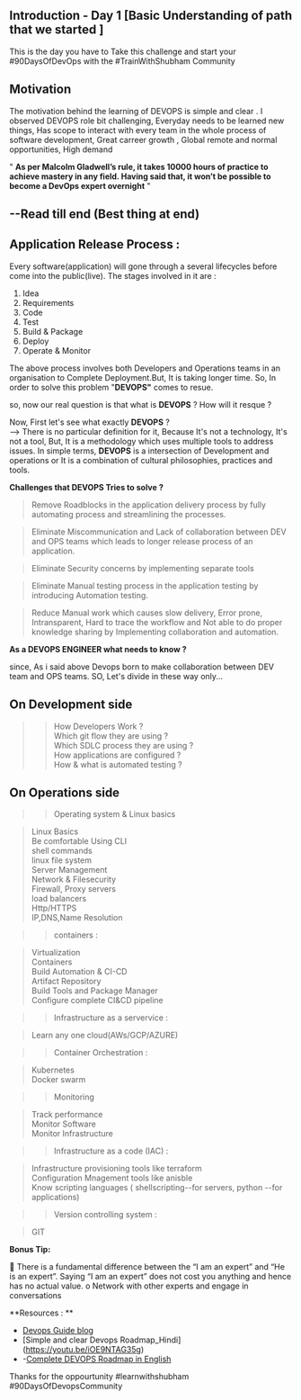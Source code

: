 ## Introduction - Day 1 [Basic Understanding of path that we started ]

This is the day you have to Take this challenge and start your #90DaysOfDevOps with the #TrainWithShubham Community

## Motivation
   The motivation behind the learning of DEVOPS is simple and clear . I observed DEVOPS role bit challenging, Everyday needs to be learned new things, Has scope to        interact with every team in the whole process of software development, Great carreer growth , Global remote and normal opportunities, High demand



 " **As per Malcolm Gladwell’s rule, it takes 10000 hours of practice to achieve mastery in any field. Having said that, it won’t be possible to become a DevOps expert overnight** "


--Read till end (Best thing at end)
-----------------------------------
## Application Release Process :

Every software(application) will gone through a several lifecycles before come into the public(live). The stages involved in it are :
<br/>
1. Idea<br/>
2. Requirements<br/>
3. Code<br/>
4. Test<br/>
5. Build & Package<br/>
6. Deploy<br/>
7. Operate & Monitor<br/>

The above process involves both Developers and Operations teams in an organisation to Complete Deployment.But, It is taking longer time. So, In order to solve this problem "**DEVOPS"** comes to resue.

so, now our real question is that what is **DEVOPS** ? How will it resque ? 

Now, First let's see what exactly **DEVOPS** ?<br/>
--> There is no particular definition for it, Because It's not a technology, It's not a tool, But, It is a methodology which uses multiple tools to address issues.
In simple terms, **DEVOPS** is a intersection of Development and operations or It is a combination of cultural philosophies, practices and tools.
 
 **Challenges that DEVOPS Tries to solve ?**
 
 > Remove Roadblocks in the application delivery process by fully automating process and streamlining the processes.

> Eliminate Miscommunication and Lack of collaboration between DEV and OPS teams which leads to longer release process of an application.

> Eliminate Security concerns by implementing separate tools 

> Eliminate Manual testing process in the application testing by introducing Automation testing.

> Reduce Manual work which causes slow delivery, Error prone, Intransparent, Hard to trace the workflow and Not able to do proper knowledge sharing by Implementing collaboration and automation.


**As a DEVOPS ENGINEER what needs to know ?**

since, As i said above Devops born to make collaboration between DEV team and OPS teams. SO, Let's divide in these way only...

## On Development side

 >>How Developers Work ?<br>
 >>Which git flow they are using ?<br>
 >>Which SDLC process they are using ?<br>
 >>How applications are configured ?<br>
 >>How & what is automated testing ?

## On Operations side

>>Operating system & Linux basics<br>

  > Linux Basics<br>
  > Be comfortable Using CLI<br>
  > shell commands<br>
  > linux file system<br>
  > Server Management<br>
  > Network & Filesecurity<br>
  > Firewall, Proxy servers<br>
  > load balancers<br>
  > Http/HTTPS<br>
  > IP,DNS,Name Resolution

>>containers :

  > Virtualization<br>
  > Containers<br>
  >  Build Automation & CI-CD<br> 
  >  Artifact Repository<br>
  >  Build Tools and Package Manager<br>
  >  Configure complete CI&CD pipeline

>>Infrastructure as a servervice :

  > Learn any one cloud(AWs/GCP/AZURE)<br>
 
>>Container Orchestration :

  > Kubernetes<br>
  > Docker swarm

>>Monitoring

  > Track performance<br>
  >  Monitor Software<br>
  >   Monitor Infrastructure<br>
 
 >>Infrastructure as a code (IAC) :

   > Infrastructure provisioning tools like terraform<br>
   > Configuration Mnagement tools like anisble <br>
   > Know scripting languages ( shellscripting--for servers, python --for applications)

>> Version controlling system :

  > GIT

**Bonus Tip:**

	There is a fundamental difference between the “I am an expert” and “He is an expert”. Saying “I am an expert” does not cost you anything and hence has no actual value. 
o	Network with other experts and engage in conversations

**Resources : **

- [Devops Guide blog ](https://yourdevopsmentor.com/blog/how-to-become-a-devops-engineer/)
- [Simple and clear Devops Roadmap_Hindi] (https://youtu.be/iOE9NTAG35g)
- -[Complete DEVOPS Roadmap in English](https://youtu.be/9pZ2xmsSDdo)

Thanks for the oppourtunity #learnwithshubham #90DaysOfDevopsCommunity

